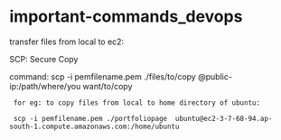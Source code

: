 # important-commands_devops

transfer files from local to ec2:

SCP: Secure Copy

command: 
     scp -i pemfilename.pem ./files/to/copy <username>@public-ip:/path/where/you want/to/copy

     for eg: to copy files from local to home directory of ubuntu:
     
     scp -i pemfilename.pem ./portfoliopage  ubuntu@ec2-3-7-68-94.ap-south-1.compute.amazonaws.com:/home/ubuntu
